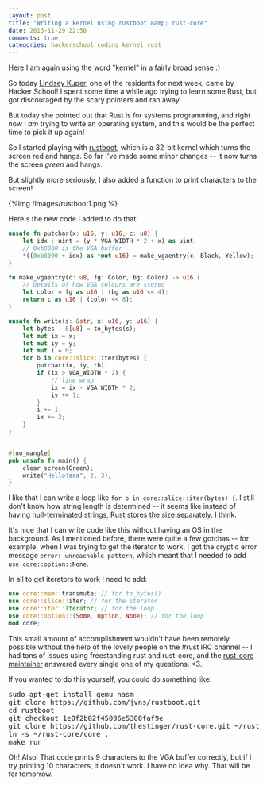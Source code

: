 ```yaml
---
layout: post
title: "Writing a kernel using rustboot &amp; rust-core"
date: 2013-11-29 22:50
comments: true
categories: hackerschool coding kernel rust
---
```


Here I am again using the word "kernel" in a fairly broad sense :)

So today [Lindsey Kuper](http://www.cs.indiana.edu/~lkuper/), one of
the residents for next week, came by Hacker School! I spent some time
a while ago trying to learn some Rust, but got discouraged by the
scary pointers and ran away.

But today she pointed out that Rust is for systems programming, and
right now I *am* trying to write an operating system, and this would
be the perfect time to pick it up again!

So I started playing with
[rustboot](https://github.com/charliesome/rustboot), which is a 32-bit
kernel which turns the screen red and hangs. So far I've made some
minor changes -- it now turns the screen *green* and hangs.

But slightly more seriously, I also added a function to print
characters to the screen!

{%img /images/rustboot1.png %}

Here's the new code I added to do that:

```rust
unsafe fn putchar(x: u16, y: u16, c: u8) {
    let idx : uint = (y * VGA_WIDTH * 2 + x) as uint;
    // 0xb8000 is the VGA buffer
    *((0xb8000 + idx) as *mut u16) = make_vgaentry(c, Black, Yellow);
}

fn make_vgaentry(c: u8, fg: Color, bg: Color) -> u16 {
    // Details of how VGA colours are stored
    let color = fg as u16 | (bg as u16 << 4);
    return c as u16 | (color << 8);
}

unsafe fn write(s: &str, x: u16, y: u16) {
    let bytes : &[u8] = to_bytes(s);
    let mut ix = x;
    let mut iy = y;
    let mut i = 0;
    for b in core::slice::iter(bytes) {
        putchar(ix, iy, *b);
        if (ix > VGA_WIDTH * 2) {
            // line wrap
            ix = ix - VGA_WIDTH * 2;
            iy += 1;
        }
        i += 1;
        ix += 2;
    }
}


#[no_mangle]
pub unsafe fn main() {
    clear_screen(Green);
    write("Hello!aaa", 2, 3);
}
```

I like that I can write a loop like `for b in core::slice::iter(bytes)
{`. I still don't know how string length is determined -- it seems
like instead of having null-terminated strings, Rust stores the size
separately. I think.

It's nice that I can write code like this without having an OS in the
background. As I mentioned before, there were quite a few gotchas --
for example, when I was trying to get the iterator to work, I got the
cryptic error message `error: unreachable pattern`, which meant that I
needed to add `use core::option::None`.

In all to get iterators to work I need to add:

```rust 
use core::mem::transmute; // for to_bytes()
use core::slice::iter; // for the iterator
use core::iter::Iterator; // for the loop
use core::option::{Some, Option, None}; // for the loop
mod core;
```

This small amount of accomplishment wouldn't have been remotely
possible without the help of the lovely people on the #rust IRC
channel -- I had tons of issues using freestanding rust and rust-core,
and the [rust-core maintainer](https://github.com/thestinger) answered
every single one of my questions. <3.

If you wanted to do this yourself, you could do something like:

<pre>
sudo apt-get install qemu nasm
git clone https://github.com/jvns/rustboot.git
cd rustboot
git checkout 1e0f2b02f45096e5300faf9e
git clone https://github.com/thestinger/rust-core.git ~/rust-core
ln -s ~/rust-core/core .
make run
</pre>

Oh! Also! That code prints 9 characters to the VGA buffer correctly,
but if I try printing 10 characters, it doesn't work. I have no idea
why. That will be for tomorrow.
